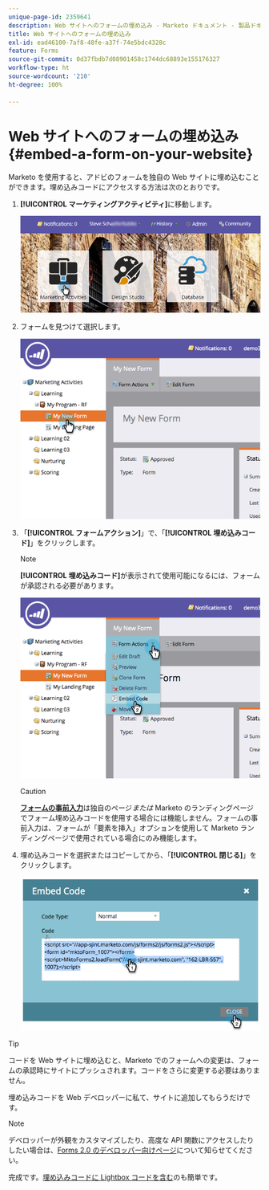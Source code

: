 ```yaml
---
unique-page-id: 2359641
description: Web サイトへのフォームの埋め込み - Marketo ドキュメント - 製品ドキュメント
title: Web サイトへのフォームの埋め込み
exl-id: ead46100-7af8-48fe-a37f-74e5bdc4328c
feature: Forms
source-git-commit: 0d37fbdb7d08901458c1744dc68893e155176327
workflow-type: ht
source-wordcount: '210'
ht-degree: 100%

---
```


# Web サイトへのフォームの埋め込み {#embed-a-form-on-your-website}

Marketo を使用すると、アドビのフォームを独自の Web サイトに埋め込むことができます。埋め込みコードにアクセスする方法は次のとおりです。

1. **[!UICONTROL マーケティングアクティビティ]**&#x200B;に移動します。

   ![](assets/login-marketing-activities-4.png)

1. フォームを見つけて選択します。

   ![](assets/image2014-9-15-12-3a12-3a14.png)

1. 「**[!UICONTROL フォームアクション]**」で、「**[!UICONTROL 埋め込みコード]**」をクリックします。

   >[!NOTE]
   >
   >**[!UICONTROL 埋め込みコード]**&#x200B;が表示されて使用可能になるには、フォームが承認される必要があります。

   ![](assets/image2014-9-15-12-3a12-3a20.png)

   >[!CAUTION]
   >
   >**[フォームの事前入力](/help/marketo/product-docs/administration/settings/edit-landing-page-settings.md)**&#x200B;は独自のページ&#x200B;_または_ Marketo のランディングページでフォーム埋め込みコードを使用する場合には機能しません。フォームの事前入力は、フォームが「要素を挿入」オプションを使用して Marketo ランディングページで使用されている場合にのみ機能します。

1. 埋め込みコードを選択またはコピーしてから、「**[!UICONTROL 閉じる]**」をクリックします。

   ![](assets/image2014-9-15-12-3a12-3a31.png)

>[!TIP]
>
>コードを Web サイトに埋め込むと、Marketo でのフォームへの変更は、フォームの承認時にサイトにプッシュされます。コードをさらに変更する必要はありません。

埋め込みコードを Web デベロッパーに私て、サイトに追加してもらうだけです。

>[!NOTE]
>
>デベロッパーが外観をカスタマイズしたり、高度な API 関数にアクセスしたりしたい場合は、[Forms 2.0 のデベロッパー向けページ](https://experienceleague.adobe.com/ja/docs/marketo-developer/marketo/javascriptapi/forms-api-reference)について知らせてください。

完成です。[埋め込みコードに Lightbox コードを含む](/help/marketo/product-docs/demand-generation/forms/form-actions/use-a-form-in-a-lightbox.md)のも簡単です。
